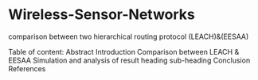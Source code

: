 # Wireless-Sensor-Networks
comparison between two hierarchical routing protocol (LEACH)&amp;(EESAA)

Table of content:
Abstract
Introduction
Comparison between LEACH & EESAA
Simulation and analysis of result heading sub-heading
Conclusion
References
